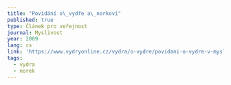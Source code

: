 ```yaml
---
title: "Povídání o\_vydře a\_norkovi"
published: true
type: Článek pro veřejnost
journal: Myslivost
year: 2009
lang: cs
link: 'https://www.vydryonline.cz/vydra/o-vydre/povidani-o-vydre-v-myslivosti'
tags:
  - vydra
  - norek
---
```

